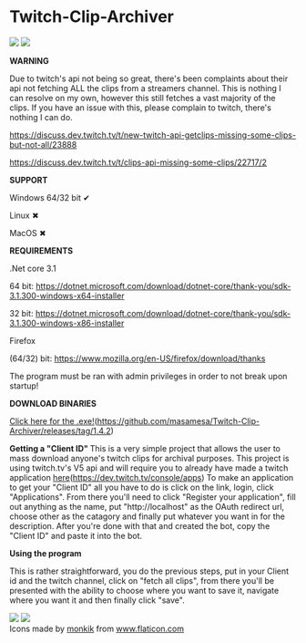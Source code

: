 # Twitch-Clip-Archiver
<img src="https://i.gyazo.com/a9255a38f630e6f38adf1c734318f0a8.png">
<img src="https://i.gyazo.com/94d6b0b3581510c44c07d740aed99d8a.png">

<b> WARNING </b>

Due to twitch's api not being so great, there's been complaints about their api not fetching ALL the clips from a streamers channel. This is nothing I can resolve on my own, however this still fetches a vast majority of the clips. If you have an issue with this, please complain to twitch, there's nothing I can do.

https://discuss.dev.twitch.tv/t/new-twitch-api-getclips-missing-some-clips-but-not-all/23888

https://discuss.dev.twitch.tv/t/clips-api-missing-some-clips/22717/2

<b> SUPPORT </b>

Windows 64/32 bit ✔

Linux ✖

MacOS ✖

<b> REQUIREMENTS </b>


.Net core 3.1 

64 bit: https://dotnet.microsoft.com/download/dotnet-core/thank-you/sdk-3.1.300-windows-x64-installer

32 bit: https://dotnet.microsoft.com/download/dotnet-core/thank-you/sdk-3.1.300-windows-x86-installer

Firefox

(64/32) bit: https://www.mozilla.org/en-US/firefox/download/thanks

The program must be ran with admin privileges in order to not break upon startup!

<b> DOWNLOAD BINARIES </b>

<a href="https://github.com/masamesa/Twitch-Clip-Archiver/releases/tag/1.4.2">Click here for the .exe!</a>(https://github.com/masamesa/Twitch-Clip-Archiver/releases/tag/1.4.2)


<b> Getting a "Client ID" </b>
This is a very simple project that allows the user to mass download anyone's twitch clips for archival purposes. 
This project is using twitch.tv's V5 api and will require you to already have made a twitch application <a href="https://dev.twitch.tv/console/apps">here</a>(https://dev.twitch.tv/console/apps)
To make an application to get your "Client ID" all you have to do is click on the link, login, click "Applications".
From there you'll need to click "Register your application", fill out anything as the name, 
put "http://localhost" as the OAuth redirect url, choose other as the catagory and finally put whatever you want in for the description.
After you're done with that and created the bot, copy the "Client ID" and paste it into the bot. 

<b> Using the program </b>

This is rather straightforward, you do the previous steps, put in your Client id and the twitch channel, click on "fetch all clips", from there you'll be presented with the ability to choose where you want to save it,
navigate where you want it and then finally click "save".

<img src="https://i.gyazo.com/f647694f2706f5f5ef1883c569a30b90.png">

<img src="https://i.gyazo.com/a29ee54cb584b32c65169391f2888e74.png">


<div>Icons made by <a href="https://www.flaticon.com/authors/monkik" title="monkik">monkik</a> from <a href="https://www.flaticon.com/" title="Flaticon">www.flaticon.com</a></div>

